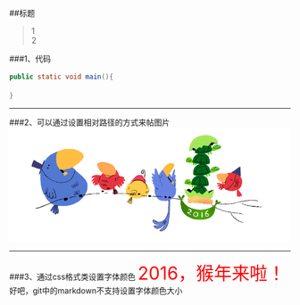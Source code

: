 ##标题

> 1  
> 2  

###1、代码
```java
public static void main(){

}
```

---
###2、可以通过设置相对路径的方式来帖图片
![自定义图片](./res/2016_new.gif)

---
###3、通过css格式类设置字体颜色
<font color="red" size="6px">2016，猴年来啦！</font> 好吧，git中的markdown不支持设置字体颜色大小
